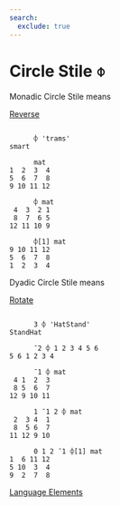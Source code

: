 ```yaml
---
search:
  exclude: true
---
```






<h1 class="heading"><span class="name">Circle Stile</span> <span class="command">⌽</span></h1>


Monadic Circle Stile means


[Reverse
      ](../primitive-functions/reverse.md)
```apl

      ⌽ 'trams'
smart

      mat
1  2  3  4
5  6  7  8
9 10 11 12

      ⌽ mat
 4  3  2 1
 8  7  6 5
12 11 10 9

      ⌽[1] mat
9 10 11 12
5  6  7  8
1  2  3  4
```

Dyadic Circle Stile means


[Rotate
      ](../primitive-functions/rotate.md)
```apl

      3 ⌽ 'HatStand'
StandHat

      ¯2 ⌽ 1 2 3 4 5 6
5 6 1 2 3 4

      ¯1 ⌽ mat
 4 1  2  3
 8 5  6  7
12 9 10 11

      1 ¯1 2 ⌽ mat
 2  3 4  1
 8  5 6  7
11 12 9 10

      0 1 2 ¯1 ⌽[1] mat
1  6 11 12
5 10  3  4
9  2  7  8

```


[Language Elements](./language-elements.md)


